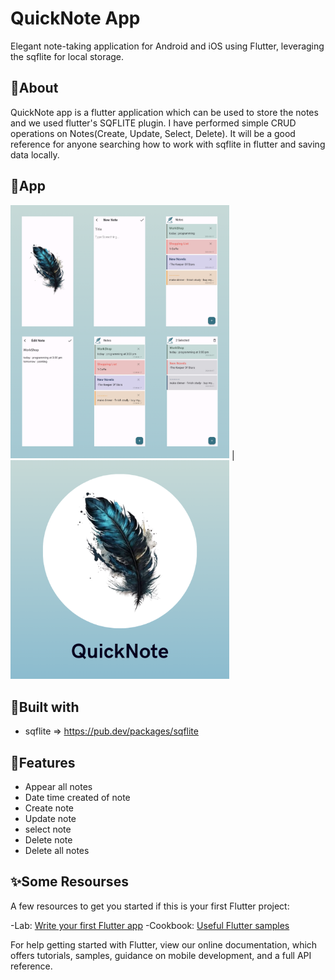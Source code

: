 # QuickNote App

Elegant note-taking application for Android and iOS using Flutter, leveraging the sqflite for local storage.


## 📣About
QuickNote app is a flutter application which can be used to store the notes and we used flutter's SQFLITE plugin. I have performed simple CRUD operations on Notes(Create, Update, Select, Delete). It will be a good reference for anyone searching how to work with sqflite in flutter and saving data locally.


## 🌟App
<img src="https://github.com/mennamohamed97/QuickNote/blob/master/AppScreens.png" style="width: 350px;"/> | <img src="https://github.com/mennamohamed97/QuickNote/blob/master/icon.png" style="width: 350px;"/>

 
## 📌Built with
- sqflite => https://pub.dev/packages/sqflite


## 🎯Features
- Appear all notes
- Date time created of note
- Create note
- Update note
- select note
- Delete note
- Delete all notes


## ✨Some Resourses
A few resources to get you started if this is your first Flutter project:

-Lab: [Write your first Flutter app](https://docs.flutter.dev/get-started/codelab)
-Cookbook: [Useful Flutter samples](https://docs.flutter.dev/cookbook)

For help getting started with Flutter, view our online documentation, which offers tutorials, samples, guidance on mobile development, and a full API reference.
